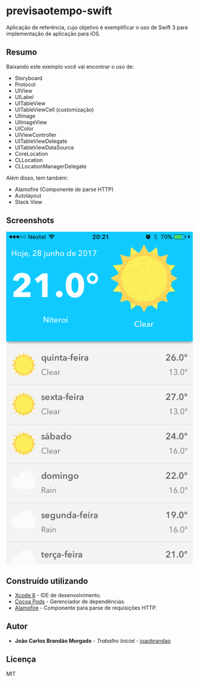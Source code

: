 # previsaotempo-swift

Aplicação de referência, cujo objetivo é exemplificar o uso de Swift 3 para implementação de aplicação para iOS. 

## Resumo

Baixando este exemplo você vai encontrar o uso de:
 - Storyboard
 - Protocol
 - UIView
 - UILabel
 - UITableView
 - UITableViewCell (customização)
 - UIImage
 - UIImageView
 - UIColor
 - UIViewController
 - UITableViewDelegate
 - UITableViewDataSource
 - CoreLocation
 - CLLocation
 - CLLocationManagerDelegate

Além disso, tem também:
 - Alamofire (Componente de parse HTTP)
 - Autolayout
 - Stack View

## Screenshots
![alt tag](screenshots/previsaotempo.png "Tela demonstrando a previsão do tempo do dia e do resto da semana.")

## Construído utilizando

* [Xcode 8](https://developer.apple.com/xcode) - IDE de desenvolvimento.
* [Cocoa Pods](https://cocoapods.org) - Gerenciador de dependências.
* [Alamofire](https://github.com/Alamofire/Alamofire) - Componente para parse de requisições HTTP.

## Autor

* **João Carlos Brandão Morgado** - *Trabalho Inicial* - [joaobrandao](https://github.com/jocabrandao)

## Licença

MIT 